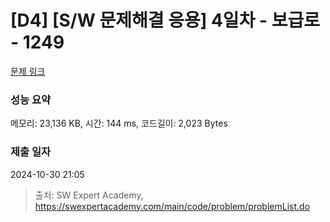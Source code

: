 # [D4] [S/W 문제해결 응용] 4일차 - 보급로 - 1249 

[문제 링크](https://swexpertacademy.com/main/code/problem/problemDetail.do?contestProbId=AV15QRX6APsCFAYD) 

### 성능 요약

메모리: 23,136 KB, 시간: 144 ms, 코드길이: 2,023 Bytes

### 제출 일자

2024-10-30 21:05



> 출처: SW Expert Academy, https://swexpertacademy.com/main/code/problem/problemList.do